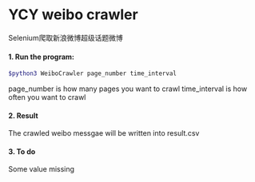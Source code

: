YCY weibo crawler 
===

Selenium爬取新浪微博超级话题微博

#### 1. Run the program:
```bash
$python3 WeiboCrawler page_number time_interval
```
page_number is how many pages you want to crawl
time_interval is how often you want to crawl

#### 2. Result
The crawled weibo messgae will be written into result.csv
 
#### 3. To do
Some value missing